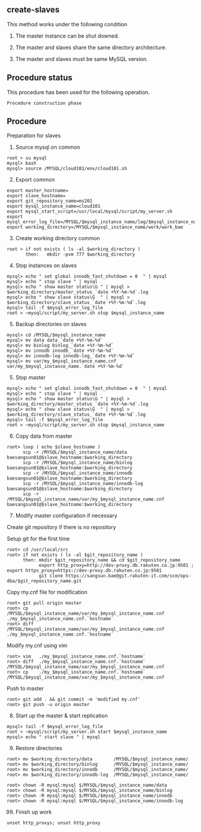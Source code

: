 ## create-slaves

This method works under the following condition

1. The master instance can be shut downed.

2. The master and slaves share the same directory architecture.

3. The master and slaves must be same MySQL version.

## Procedure status
This procedure has been used for the following operation.
```
Procedure construction phase
```

## Procedure
Preparation for slaves
1. Source mysql on common
```
root > su mysql
mysql> bash
mysql> source /MYSQL/cloud101/env/cloud101.sh

```

2. Export common
```
export master_hostname=
export slave_hostname=
export git_repository_name=ms202
export mysql_instance_name=cloud101
export mysql_start_script=/usr/local/mysql/script/my_server.sh
export mysql_error_log_file=/MYSQL/$mysql_instance_name/log/$mysql_instance_name.err
export working_directory=/MYSQL/$mysql_instance_name/work/work_bae
```

3. Create working directory common
```
root > if not exists ( ls -al $working_directory )
       then:   mkdir -pvm 777 $working_directory
```

4. Stop instances on slaves
```
mysql> echo " set global innodb_fast_shutdown = 0  " | mysql
mysql> echo " stop slave " | mysql
mysql> echo " show master status\G " | mysql > $working_directory/master_status_`date +%Y-%m-%d`.log
mysql> echo " show slave status\G  " | mysql > $working_directory/slave_status_`date +%Y-%m-%d`.log
mysql> tail -f $mysql_error_log_file
root > ~mysql/script/my_server.sh stop $mysql_instance_name
```

5. Backup directories on slaves
```
mysql> cd /MYSQL/$mysql_instance_name
mysql> mv data data_`date +%Y-%m-%d`
mysql> mv binlog binlog_`date +%Y-%m-%d`
mysql> mv innodb innodb_`date +%Y-%m-%d`
mysql> mv innodb-log innodb-log_`date +%Y-%m-%d`
mysql> mv var/my_$mysql_instance_name.cnf var/my_$mysql_instance_name.`date +%Y-%m-%d`
```

5. Stop master 
```
mysql> echo " set global innodb_fast_shutdown = 0  " | mysql
mysql> echo " stop slave " | mysql
mysql> echo " show master status\G " | mysql > $working_directory/master_status_`date +%Y-%m-%d`.log
mysql> echo " show slave status\G  " | mysql > $working_directory/slave_status_`date +%Y-%m-%d`.log
mysql> tail -f $mysql_error_log_file
root > ~mysql/script/my_server.sh stop $mysql_instance_name
```

6. Copy data from master
```
root> loop ( echo $slave_hostname ) 
      scp -r /MYSQL/$mysql_instance_name/data          baesangsun01@$slave_hostname:$working_directory
      scp -r /MYSQL/$mysql_instance_name/binlog        baesangsun01@$slave_hostname:$working_directory
      scp -r /MYSQL/$mysql_instance_name/innodb        baesangsun01@$slave_hostname:$working_directory
      scp -r /MYSQL/$mysql_instance_name/innodb-log    baesangsun01@$slave_hostname:$working_directory
      scp -r /MYSQL/$mysql_instance_name/var/my_$mysql_instance_name.cnf    baesangsun01@$slave_hostname:$working_directory
```
7. Modify master configuration if necessary

Create git repository if there is no repository

Setup git for the first time
```
root> cd /usr/local/src
root> if not exists ( ls -al $git_repository_name ) 
      then: mkdir $git_repository_name && cd $git_repository_name
            export http_proxy=http://dev-proxy.db.rakuten.co.jp:9501 ; export https_proxy=https://dev-proxy.db.rakuten.co.jp:9501
            git clone https://sangsun.bae@git.rakuten-it.com/scm/ops-dba/$git_repository_name.git
```

Copy  my.cnf file for modification
```
root> git pull origin master
root> cp    /MYSQL/$mysql_instance_name/var/my_$mysql_instance_name.cnf   ./my_$mysql_instance_name.cnf.`hostname`
root> diff  /MYSQL/$mysql_instance_name/var/my_$mysql_instance_name.cnf   ./my_$mysql_instance_name.cnf.`hostname`
```

Modify my.cnf using vim 
```
root> vim   ./my_$mysql_instance_name.cnf.`hostname`
root> diff  ./my_$mysql_instance_name.cnf.`hostname`     /MYSQL/$mysql_instance_name/var/my_$mysql_instance_name.cnf
root> cp    ./my_$mysql_instance_name.cnf.`hostname`     /MYSQL/$mysql_instance_name/var/my_$mysql_instance_name.cnf
```

Push to master
```
root> git add . && git commit -m 'modified my.cnf'
root> git push -u origin master
```

8. Start up the master & start replication
```
mysql> tail -f $mysql_error_log_file
root > ~mysql/script/my_server.sh start $mysql_instance_name
mysql> echo " start slave " | mysql
```

9. Restore directories
```
root> mv $working_directory/data        /MYSQL/$mysql_instance_name/
root> mv $working_directory/binlog      /MYSQL/$mysql_instance_name/
root> mv $working_directory/innodb      /MYSQL/$mysql_instance_name/
root> mv $working_directory/innodb-log  /MYSQL/$mysql_instance_name/

root> chown -R mysql:mysql $/MYSQL/$mysql_instance_name/data
root> chown -R mysql:mysql $/MYSQL/$mysql_instance_name/binlog
root> chown -R mysql:mysql $/MYSQL/$mysql_instance_name/innodb
root> chown -R mysql:mysql $/MYSQL/$mysql_instance_name/innodb-log
```






99. Finish up work
```
unset http_proxys; unset http_proxy
```













